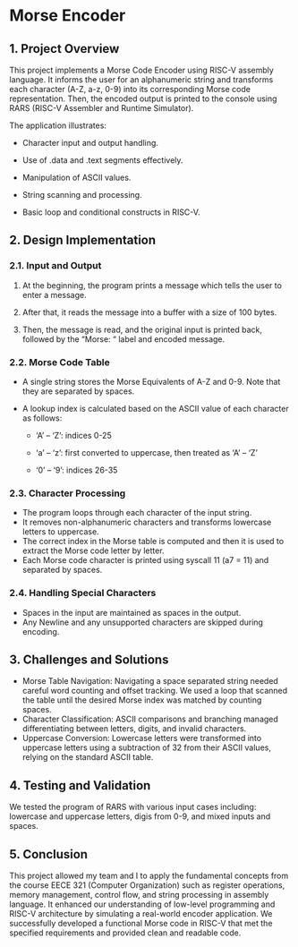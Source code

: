 # Morse Encoder

## 1. Project Overview

This project implements a Morse Code Encoder using RISC-V assembly language. It informs the user for an alphanumeric string and transforms each character (A-Z, a-z, 0-9) into its corresponding Morse code representation. Then, the encoded output is printed to the console using RARS (RISC-V Assembler and Runtime Simulator).

The application illustrates:

- Character input and output handling.

- Use of .data and .text segments effectively.

- Manipulation of ASCII values.

- String scanning and processing.

- Basic loop and conditional constructs in RISC-V.

## 2. Design Implementation

### 2.1. Input and Output

1. At the beginning, the program prints a message which tells the user to enter a message.

2. After that, it reads the message into a buffer with a size of 100 bytes.

3. Then, the message is read, and the original input is printed back, followed by the “Morse: “ label and encoded message.

### 2.2. Morse Code Table
- A single string stores the Morse Equivalents of A-Z and 0-9. Note that they are separated by spaces.
- A lookup index is calculated based on the ASCII value of each character as follows:

  - ‘A’ – ‘Z’: indices 0-25

  - ‘a’ – ‘z’: first converted to uppercase, then treated as ‘A’ – ‘Z’

  - ‘0’ – ‘9’: indices 26-35

### 2.3. Character Processing
- The program loops through each character of the input string.
- It removes non-alphanumeric characters and transforms lowercase letters to uppercase.
- The correct index in the Morse table is computed and then it is used to extract the Morse code letter by letter.
- Each Morse code character is printed using syscall 11 (a7 = 11) and separated by spaces.

### 2.4. Handling Special Characters
- Spaces in the input are maintained as spaces in the output.
- Any Newline and any unsupported characters are skipped during encoding.

## 3. Challenges and Solutions
- Morse Table Navigation:
Navigating a space separated string needed careful word counting and offset tracking.
We used a loop that scanned the table until the desired Morse index was matched by counting spaces.
- Character Classification:
ASCII comparisons and branching managed differentiating between letters, digits, and invalid characters.
- Uppercase Conversion:
Lowercase letters were transformed into uppercase letters using a subtraction of 32 from their ASCII values, relying on the standard ASCII table.

## 4. Testing and Validation

We tested the program of RARS with various input cases including: lowercase and uppercase letters, digis from 0-9, and mixed inputs and spaces.

## 5. Conclusion

This project allowed my team and I to apply the fundamental concepts from the course EECE 321 (Computer Organization) such as register operations, memory management, control flow, and string processing in assembly language. It enhanced our understanding of low-level programming and RISC-V architecture by simulating a real-world encoder application. We successfully developed a functional Morse code in RISC-V that met the specified requirements and provided clean and readable code.
